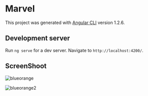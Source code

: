 # Marvel

This project was generated with [Angular CLI](https://github.com/angular/angular-cli) version 1.2.6.

## Development server

Run `ng serve` for a dev server. Navigate to `http://localhost:4200/`.

## ScreenShoot

![blueorange](https://user-images.githubusercontent.com/1532640/29213883-78aab33a-7ea5-11e7-9c2f-4b02d85dbdd0.png)


![blueorange2](https://user-images.githubusercontent.com/1532640/29274673-e8785c16-8108-11e7-98cf-d429cca35d42.png)
